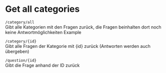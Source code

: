 # Get all categories
```/category/all```<br />
Gibt alle Kategorien mit den Fragen zurück, die Fragen beinhalten dort noch keine Antwortmöglichkeiten
Example

```/category/{id}```<br />
Gibt alle Fragen der Kategorie mit {id} zurück (Antworten werden auch übergeben)

```/question/{id}```<br />
Gibt die Frage anhand der ID zurück

